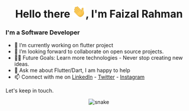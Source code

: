 <div align="center">
<h1 align="center">Hello there <img width="35" src="https://github.com/1999AZZAR/1999AZZAR/blob/main/resources/img/waving.gif">, I'm Faizal Rahman</h1>
</div>


### I'm a Software Developer


- 🔭 I’m currently working on flutter project
- 👯 I’m looking forward to collaborate on open source projects.
- 💪🏼 Future Goals: Learn more technologies - Never stop creating new ideas.
- 💬 Ask me about Flutter/Dart, I am happy to help
- 📫 Connect with me on [LinkedIn](https://www.linkedin.com/in/faiz-rhm/) - [Twitter](https://twitter.com/faiz_rhm) - [Instagram](https://www.instagram.com/faiz.rhm/)

Let's keep in touch.

<p align="center">
  <img src="https://github.com/{GITHUB_USER_NAME}}/{GITHUB_USER_NAME}/raw/output/github-contribution-grid-snake.svg" alt="snake">
</p>
